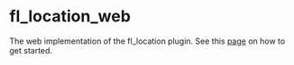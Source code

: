 # fl_location_web

The web implementation of the fl_location plugin. See this [page](https://pub.dev/packages/fl_location) on how to get started.
